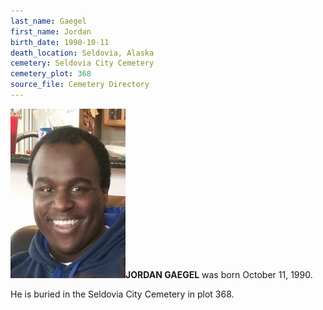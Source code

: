 ```yaml
---
last_name: Gaegel
first_name: Jordan
birth_date: 1990-10-11
death_location: Seldovia, Alaska
cemetery: Seldovia City Cemetery
cemetery_plot: 368
source_file: Cemetery Directory
---
```

![](assets/images//Jordan%20Gaegel.jpg)**JORDAN GAEGEL** was born October 11, 1990.  



He is buried in the Seldovia City Cemetery in plot 368. 




